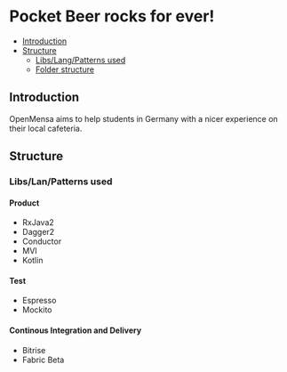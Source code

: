 # Pocket Beer rocks for ever!
<!-- toc -->

* [Introduction](#introduction)
* [Structure](#structure)
  * [Libs/Lang/Patterns used](#libraries-used)
  * [Folder structure](#folder-structure)

<!-- toc stop -->

## Introduction

OpenMensa aims to help students in Germany with a nicer experience on their local cafeteria.

## Structure

### Libs/Lan/Patterns used
#### Product
* RxJava2
* Dagger2
* Conductor
* MVI
* Kotlin

#### Test
* Espresso
* Mockito

#### Continous Integration and Delivery
* Bitrise
* Fabric Beta
